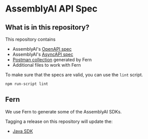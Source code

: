 # AssemblyAI API Spec
## What is in this repository?

This repository contains

- AssemblyAI's [OpenAPI spec](./openapi.yml)
- AssemblyAI's [AsyncAPI spec](./asyncapi.yml)
- [Postman collection](./postman/collection.json) generated by Fern
- Additional files to work with Fern

To make sure that the specs are valid, you can use the `lint` script.

```bash
npm run-script lint
```

## Fern

We use Fern to generate some of the AssemblyAI SDKs.

Tagging a release on this repository will update the:
  - [Java SDK](https://github.com/AssemblyAI/assemblyai-java-sdk)
